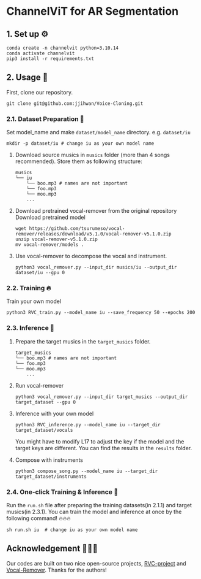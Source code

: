 # ChannelViT for AR Segmentation

## 1. Set up ⚙️
```
conda create -n channelvit python=3.10.14
conda activate channelvit
pip3 install -r requirements.txt
```

## 2. Usage 🚀
First, clone our repository.
```
git clone git@github.com:jjihwan/Voice-Cloning.git
```

### 2.1. Dataset Preparation 🦄
Set model_name and make `dataset/model_name` directory. e.g. `dataset/iu`
```
mkdir -p dataset/iu # change iu as your own model name
```

1. Download source musics in `musics` folder (more than 4 songs recommended). Store them as following structure:
    ```
    musics
    └── iu
        └── boo.mp3 # names are not important
        └── foo.mp3
        └── moo.mp3
        ...
    ```
2. Download pretrained vocal-remover from the original repository
    Download pretrained model
    ```
    wget https://github.com/tsurumeso/vocal-remover/releases/download/v5.1.0/vocal-remover-v5.1.0.zip
    unzip vocal-remover-v5.1.0.zip
    mv vocal-remover/models .
    ```
3. Use vocal-remover to decompose the vocal and instrument.
    ```
    python3 vocal_remover.py --input_dir musics/iu --output_dir dataset/iu --gpu 0
    ```

### 2.2. Training 🔥
Train your own model
```
python3 RVC_train.py --model_name iu --save_frequency 50 --epochs 200
```

### 2.3. Inference 🎵
1. Prepare the target musics in the `target_musics` folder.
    ```
    target_musics
    └── boo.mp3 # names are not important
    └── foo.mp3
    └── moo.mp3
        ...
    ```
2. Run vocal-remover
    ```
    python3 vocal_remover.py --input_dir target_musics --output_dir target_dataset --gpu 0
    ```

3. Inference with your own model
    ```
    python3 RVC_inference.py --model_name iu --target_dir target_dataset/vocals
    ```
    You might have to modify L17 to adjust the key if the model and the target keys are different.
    You can find the results in the `results` folder.

4. Compose with instruments
    ```
    python3 compose_song.py --model_name iu --target_dir target_dataset/instruments
    ```

### 2.4. One-click Training & Inference 🤩

Run the `run.sh` file after preparing the training datasets(in 2.1.1) and target musics(in 2.3.1).
You can train the model and inference at once by the following command! 🔥🔥🔥
```
sh run.sh iu  # change iu as your own model name
```


## Acknowledgement 🤗🤗🤗
Our codes are built on two nice open-source projects, [RVC-project](https://github.com/RVC-Project/Retrieval-based-Voice-Conversion-WebUI.git) and [Vocal-Remover](https://github.com/tsurumeso/vocal-remover.git). Thanks for the authors!
